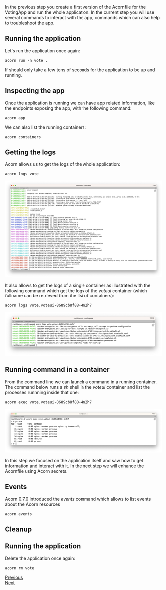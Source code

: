 In the previous step you create a first version of the Acornfile for the VotingApp and run the whole application. In the current step you will use several commands to interact with the app, commands which can also help to troubleshoot the app.

## Running the application

Let's run the application once again:

```
acorn run -n vote .
```

If should only take a few tens of seconds for the application to be up and running.

## Inspecting the app

Once the application is running we can have app related information, like the endpoints exposing the app, with the following command:

```
acorn app
```

We can also list the running containers:

```
acorn containers
```

## Getting the logs

Acorn allows us to get the logs of the whole application:

```
acorn logs vote
```

![Application logs](./images/ops/app-logs.png)


It also allows to get the logs of a single container as illustrated with the following command which get the logs of the *voteui* container (which fullname can be retrieved from the list of containers):

```
acorn logs vote.voteui-8689cb8f88-4n2h7
```

![Container logs](./images/ops/container-logs.png)

## Running command in a container

From the command line we can launch a command in a running container. The command below runs a *sh* shell in the *voteui* container and list the processes runnning inside that one:

```
acorn exec vote.voteui-8689cb8f88-4n2h7
```

![Container exec](./images/ops/container-exec.png)

In this step we focused on the application itself and saw how to get information and interact with it. In the next step we will enhance the Acornfile using Acorn secrets.

## Events

Acorn 0.7.0 introduced the *events* command which allows to list events about the Acorn resources

```
acorn events
```

## Cleanup

## Running the application

Delete the application once again:

```
acorn rm vote
```

[Previous](./acornfile.md)  
[Next](./secret.md)